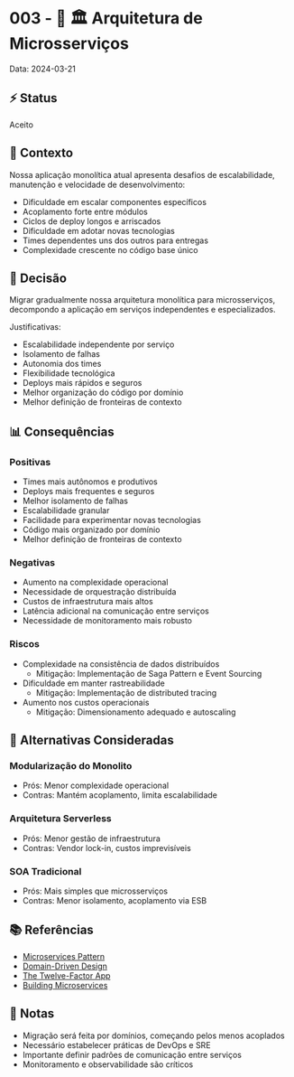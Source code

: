 # 003 - 📝 🏛️ Arquitetura de Microsserviços

Data: 2024-03-21

## ⚡ Status

Aceito

## 🎯 Contexto

Nossa aplicação monolítica atual apresenta desafios de escalabilidade, manutenção e velocidade de desenvolvimento:
- Dificuldade em escalar componentes específicos
- Acoplamento forte entre módulos
- Ciclos de deploy longos e arriscados
- Dificuldade em adotar novas tecnologias
- Times dependentes uns dos outros para entregas
- Complexidade crescente no código base único

## 🔨 Decisão

Migrar gradualmente nossa arquitetura monolítica para microsserviços, decompondo a aplicação em serviços independentes e especializados.

Justificativas:
- Escalabilidade independente por serviço
- Isolamento de falhas
- Autonomia dos times
- Flexibilidade tecnológica
- Deploys mais rápidos e seguros
- Melhor organização do código por domínio
- Melhor definição de fronteiras de contexto

## 📊 Consequências

### Positivas

- Times mais autônomos e produtivos
- Deploys mais frequentes e seguros
- Melhor isolamento de falhas
- Escalabilidade granular
- Facilidade para experimentar novas tecnologias
- Código mais organizado por domínio
- Melhor definição de fronteiras de contexto

### Negativas

- Aumento na complexidade operacional
- Necessidade de orquestração distribuída
- Custos de infraestrutura mais altos
- Latência adicional na comunicação entre serviços
- Necessidade de monitoramento mais robusto

### Riscos

- Complexidade na consistência de dados distribuídos
  - Mitigação: Implementação de Saga Pattern e Event Sourcing
- Dificuldade em manter rastreabilidade
  - Mitigação: Implementação de distributed tracing
- Aumento nos custos operacionais
  - Mitigação: Dimensionamento adequado e autoscaling

## 🔄 Alternativas Consideradas

### Modularização do Monolito
- Prós: Menor complexidade operacional
- Contras: Mantém acoplamento, limita escalabilidade

### Arquitetura Serverless
- Prós: Menor gestão de infraestrutura
- Contras: Vendor lock-in, custos imprevisíveis

### SOA Tradicional
- Prós: Mais simples que microsserviços
- Contras: Menor isolamento, acoplamento via ESB

## 📚 Referências

- [Microservices Pattern](https://microservices.io/patterns/index.html)
- [Domain-Driven Design](https://martinfowler.com/tags/domain%20driven%20design.html)
- [The Twelve-Factor App](https://12factor.net/)
- [Building Microservices](https://samnewman.io/books/building_microservices/)

## 📝 Notas

- Migração será feita por domínios, começando pelos menos acoplados
- Necessário estabelecer práticas de DevOps e SRE
- Importante definir padrões de comunicação entre serviços
- Monitoramento e observabilidade são críticos 